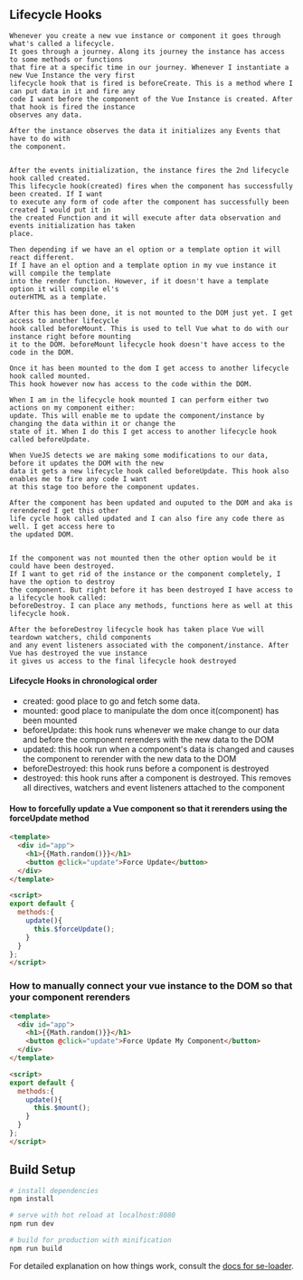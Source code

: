 ## Lifecycle Hooks
```
Whenever you create a new vue instance or component it goes through what's called a lifecycle.
It goes through a journey. Along its journey the instance has access to some methods or functions
that fire at a specific time in our journey. Whenever I instantiate a new Vue Instance the very first
lifecycle hook that is fired is beforeCreate. This is a method where I can put data in it and fire any 
code I want before the component of the Vue Instance is created. After that hook is fired the instance
observes any data. 

After the instance observes the data it initializes any Events that have to do with
the component. 


After the events initialization, the instance fires the 2nd lifecycle hook called created.
This lifecycle hook(created) fires when the component has successfully been created. If I want
to execute any form of code after the component has successfully been created I would put it in 
the created Function and it will execute after data observation and events initialization has taken
place.

Then depending if we have an el option or a template option it will react different. 
If I have an el option and a template option in my vue instance it will compile the template 
into the render function. However, if it doesn't have a template option it will compile el's
outerHTML as a template.

After this has been done, it is not mounted to the DOM just yet. I get access to another lifecycle
hook called beforeMount. This is used to tell Vue what to do with our instance right before mounting
it to the DOM. beforeMount lifecycle hook doesn't have access to the code in the DOM.

Once it has been mounted to the dom I get access to another lifecycle hook called mounted.
This hook however now has access to the code within the DOM. 

When I am in the lifecycle hook mounted I can perform either two actions on my component either:
update. This will enable me to update the component/instance by changing the data within it or change the 
state of it. When I do this I get access to another lifecycle hook called beforeUpdate.

When VueJS detects we are making some modifications to our data, before it updates the DOM with the new
data it gets a new lifecycle hook called beforeUpdate. This hook also enables me to fire any code I want 
at this stage too before the component updates.

After the component has been updated and ouputed to the DOM and aka is rerendered I get this other 
life cycle hook called updated and I can also fire any code there as well. I get access here to
the updated DOM. 


If the component was not mounted then the other option would be it could have been destroyed. 
If I want to get rid of the instance or the component completely, I have the option to destroy
the component. But right before it has been destroyed I have access to a lifecycle hook called:
beforeDestroy. I can place any methods, functions here as well at this lifecycle hook.

After the beforeDestroy lifecycle hook has taken place Vue will teardown watchers, child components
and any event listeners associated with the component/instance. After Vue has destroyed the vue instance
it gives us access to the final lifecycle hook destroyed
```

#### Lifecycle Hooks in chronological order
- created: good place to go and fetch some data.
- mounted: good place to manipulate the dom once it(component) has been mounted
- beforeUpdate: this hook runs whenever we make change to our data and before the component rerenders with the new data to the DOM
- updated: this hook run when a component's data is changed and causes the component to rerender with the new data to the DOM
- beforeDestroyed: this hook runs before a component is destroyed
- destroyed: this hook runs after a component is destroyed. This removes all directives, watchers and event listeners attached to the component


#### How to forcefully update a Vue component so that it rerenders using the forceUpdate method
```html
<template>
  <div id="app">
    <h1>{{Math.random()}}</h1>
    <button @click="update">Force Update</button>
  </div>
</template>

<script>
export default {
  methods:{
    update(){
      this.$forceUpdate();
    }
  }
};
</script>
```

### How to manually connect your vue instance to the DOM so that your component rerenders
```html
<template>
  <div id="app">
    <h1>{{Math.random()}}</h1>
    <button @click="update">Force Update My Component</button>
  </div>
</template>

<script>
export default {
  methods:{
    update(){
      this.$mount();
    }
  }
};
</script>
```



## Build Setup

``` bash
# install dependencies
npm install

# serve with hot reload at localhost:8080
npm run dev

# build for production with minification
npm run build
```


For detailed explanation on how things work, consult the [docs for se-loader](http://vuejs.github.io/vue-loader).
